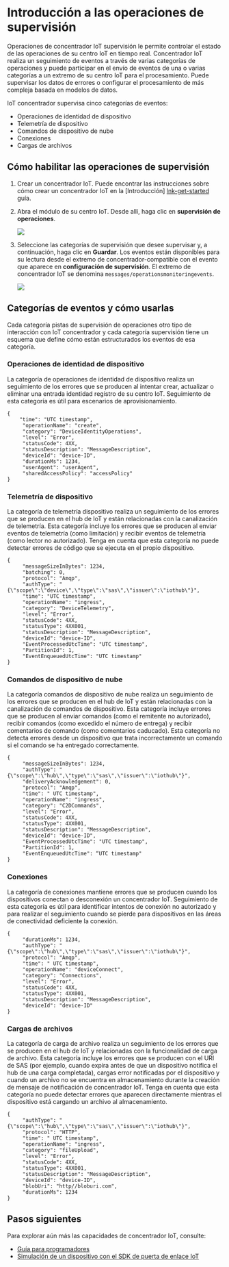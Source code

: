 <properties
 pageTitle="Operaciones de concentrador IoT supervisión"
 description="Información general de las operaciones de Azure IoT concentrador supervisión, que permite controlar el estado de las operaciones en su centro IoT en tiempo real"
 services="iot-hub"
 documentationCenter=""
 authors="nberdy"
 manager="timlt"
 editor=""/>

<tags
 ms.service="iot-hub"
 ms.devlang="na"
 ms.topic="article"
 ms.tgt_pltfrm="na"
 ms.workload="na"
 ms.date="08/11/2016"
 ms.author="nberdy"/>

# <a name="introduction-to-operations-monitoring"></a>Introducción a las operaciones de supervisión

Operaciones de concentrador IoT supervisión le permite controlar el estado de las operaciones de su centro IoT en tiempo real. Concentrador IoT realiza un seguimiento de eventos a través de varias categorías de operaciones y puede participar en el envío de eventos de una o varias categorías a un extremo de su centro IoT para el procesamiento. Puede supervisar los datos de errores o configurar el procesamiento de más compleja basada en modelos de datos.

IoT concentrador supervisa cinco categorías de eventos:

- Operaciones de identidad de dispositivo
- Telemetría de dispositivo
- Comandos de dispositivo de nube
- Conexiones
- Cargas de archivos

## <a name="how-to-enable-operations-monitoring"></a>Cómo habilitar las operaciones de supervisión

1. Crear un concentrador IoT. Puede encontrar las instrucciones sobre cómo crear un concentrador IoT en la [Introducción] [ lnk-get-started] guía.

2. Abra el módulo de su centro IoT. Desde allí, haga clic en **supervisión de operaciones**.

    ![][1]

3. Seleccione las categorías de supervisión que desee supervisar y, a continuación, haga clic en **Guardar**. Los eventos están disponibles para su lectura desde el extremo de concentrador-compatible con el evento que aparece en **configuración de supervisión**. El extremo de concentrador IoT se denomina `messages/operationsmonitoringevents`.

    ![][2]

## <a name="event-categories-and-how-to-use-them"></a>Categorías de eventos y cómo usarlas

Cada categoría pistas de supervisión de operaciones otro tipo de interacción con IoT concentrador y cada categoría supervisión tiene un esquema que define cómo están estructurados los eventos de esa categoría.

### <a name="device-identity-operations"></a>Operaciones de identidad de dispositivo

La categoría de operaciones de identidad de dispositivo realiza un seguimiento de los errores que se producen al intentar crear, actualizar o eliminar una entrada identidad registro de su centro IoT. Seguimiento de esta categoría es útil para escenarios de aprovisionamiento.

    {
        "time": "UTC timestamp",
         "operationName": "create",
         "category": "DeviceIdentityOperations",
         "level": "Error",
         "statusCode": 4XX,
         "statusDescription": "MessageDescription",
         "deviceId": "device-ID",
         "durationMs": 1234,
         "userAgent": "userAgent",
         "sharedAccessPolicy": "accessPolicy"
    }

### <a name="device-telemetry"></a>Telemetría de dispositivo

La categoría de telemetría dispositivo realiza un seguimiento de los errores que se producen en el hub de IoT y están relacionadas con la canalización de telemetría. Esta categoría incluye los errores que se producen al enviar eventos de telemetría (como limitación) y recibir eventos de telemetría (como lector no autorizado). Tenga en cuenta que esta categoría no puede detectar errores de código que se ejecuta en el propio dispositivo.

    {
         "messageSizeInBytes": 1234,
         "batching": 0,
         "protocol": "Amqp",
         "authType": "{\"scope\":\"device\",\"type\":\"sas\",\"issuer\":\"iothub\"}",
         "time": "UTC timestamp",
         "operationName": "ingress",
         "category": "DeviceTelemetry",
         "level": "Error",
         "statusCode": 4XX,
         "statusType": 4XX001,
         "statusDescription": "MessageDescription",
         "deviceId": "device-ID",
         "EventProcessedUtcTime": "UTC timestamp",
         "PartitionId": 1,
         "EventEnqueuedUtcTime": "UTC timestamp"
    }

### <a name="cloud-to-device-commands"></a>Comandos de dispositivo de nube

La categoría comandos de dispositivo de nube realiza un seguimiento de los errores que se producen en el hub de IoT y están relacionadas con la canalización de comandos de dispositivo. Esta categoría incluye errores que se producen al enviar comandos (como el remitente no autorizado), recibir comandos (como excedido el número de entrega) y recibir comentarios de comando (como comentarios caducado). Esta categoría no detecta errores desde un dispositivo que trata incorrectamente un comando si el comando se ha entregado correctamente.

    {
         "messageSizeInBytes": 1234,
         "authType": "{\"scope\":\"hub\",\"type\":\"sas\",\"issuer\":\"iothub\"}",
         "deliveryAcknowledgement": 0,
         "protocol": "Amqp",
         "time": " UTC timestamp",
         "operationName": "ingress",
         "category": "C2DCommands",
         "level": "Error",
         "statusCode": 4XX,
         "statusType": 4XX001,
         "statusDescription": "MessageDescription",
         "deviceId": "device-ID",
         "EventProcessedUtcTime": "UTC timestamp",
         "PartitionId": 1,
         "EventEnqueuedUtcTime": “UTC timestamp"
    }

### <a name="connections"></a>Conexiones

La categoría de conexiones mantiene errores que se producen cuando los dispositivos conectan o desconexión un concentrador IoT. Seguimiento de esta categoría es útil para identificar intentos de conexión no autorizado y para realizar el seguimiento cuando se pierde para dispositivos en las áreas de conectividad deficiente la conexión.

    {
         "durationMs": 1234,
         "authType": "{\"scope\":\"hub\",\"type\":\"sas\",\"issuer\":\"iothub\"}",
         "protocol": "Amqp",
         "time": " UTC timestamp",
         "operationName": "deviceConnect",
         "category": "Connections",
         "level": "Error",
         "statusCode": 4XX,
         "statusType": 4XX001,
         "statusDescription": "MessageDescription",
         "deviceId": "device-ID"
    }

### <a name="file-uploads"></a>Cargas de archivos

La categoría de carga de archivo realiza un seguimiento de los errores que se producen en el hub de IoT y relacionadas con la funcionalidad de carga de archivo. Esta categoría incluye los errores que se producen con el URI de SAS (por ejemplo, cuando expira antes de que un dispositivo notifica el hub de una carga completada), cargas error notificadas por el dispositivo y cuando un archivo no se encuentra en almacenamiento durante la creación de mensaje de notificación de concentrador IoT. Tenga en cuenta que esta categoría no puede detectar errores que aparecen directamente mientras el dispositivo está cargando un archivo al almacenamiento.

    {
         "authType": "{\"scope\":\"hub\",\"type\":\"sas\",\"issuer\":\"iothub\"}",
         "protocol": "HTTP",
         "time": " UTC timestamp",
         "operationName": "ingress",
         "category": "fileUpload",
         "level": "Error",
         "statusCode": 4XX,
         "statusType": 4XX001,
         "statusDescription": "MessageDescription",
         "deviceId": "device-ID",
         "blobUri": "http//bloburi.com",
         "durationMs": 1234
    }

## <a name="next-steps"></a>Pasos siguientes

Para explorar aún más las capacidades de concentrador IoT, consulte:

- [Guía para programadores][lnk-devguide]
- [Simulación de un dispositivo con el SDK de puerta de enlace IoT][lnk-gateway]

<!-- Links and images -->
[1]: media/iot-hub-operations-monitoring/enable-OM-1.png
[2]: media/iot-hub-operations-monitoring/enable-OM-2.png

[lnk-get-started]: iot-hub-csharp-csharp-getstarted.md
[lnk-diagnostic-metrics]: iot-hub-metrics.md
[lnk-scaling]: iot-hub-scaling.md
[lnk-dr]: iot-hub-ha-dr.md

[lnk-devguide]: iot-hub-devguide.md
[lnk-gateway]: iot-hub-linux-gateway-sdk-simulated-device.md
